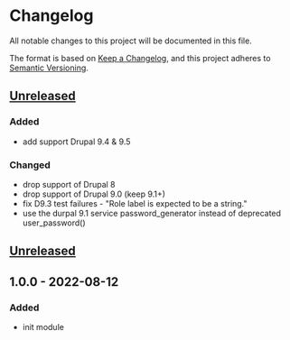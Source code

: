 # Changelog
All notable changes to this project will be documented in this file.

The format is based on [Keep a Changelog](https://keepachangelog.com/en/1.0.0/),
and this project adheres to [Semantic Versioning](https://semver.org/spec/v2.0.0.html).

## [Unreleased]
### Added
- add support Drupal 9.4 & 9.5

### Changed
- drop support of Drupal 8
- drop support of Drupal 9.0 (keep 9.1+)
- fix D9.3 test failures - "Role label is expected to be a string."
- use the durpal 9.1 service password_generator instead of deprecated user_password()

## [Unreleased]
## 1.0.0 - 2022-08-12
### Added
- init module

[Unreleased]: https://github.com/antistatique/drupal-factory-lollipop/compare/1.0.0...HEAD
[1.0.0]: https://github.com/antistatique/drupal-factory-lollipop/releases/tags/1.0.0
